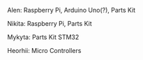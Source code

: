 Alen:
Raspberry Pi,
Arduino Uno(?),
Parts Kit

Nikita:
Raspberry Pi,
Parts Kit

Mykyta:
Parts Kit
STM32

Heorhii:
Micro Controllers
